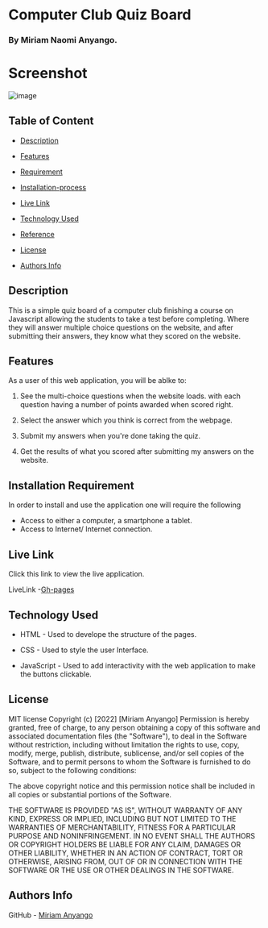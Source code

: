 # Computer Club Quiz Board

### By Miriam Naomi Anyango.

# Screenshot

![image]()

## Table of Content 

+ [Description](#Description)
 
 + [Features](#Features)

 + [Requirement](#Requirement)

+ [Installation-process](#Installation-Process) 

+ [Live Link](#live-link)

+ [Technology Used](#technology-used)

+ [Reference](#reference)

+ [License](#license)

+ [Authors Info](#authors-info)

## Description
<p>This is a simple quiz board of a computer club finishing a course on Javascript allowing the students to take a test before completing. Where they will answer multiple choice questions on the website, and after submitting their answers, they know what they scored on the website.
</p>

## Features
As a user of this web application, you will be ablke to:
1. See the multi-choice questions when the website loads. with each question having a number of points awarded when scored right.

2. Select the answer which you think is correct from the webpage.

3. Submit my answers when you're done taking the quiz.

4. Get the results of what you scored after submitting my answers on the website. 

## Installation Requirement
In order to install and use the application one will require the following

* Access to either a computer, a smartphone a tablet.
* Access to Internet/ Internet connection.

## Live Link
Click this link to view the live application.

LiveLink -[Gh-pages](https://miriam-naomi-anyango.github.io/Quiz-Board/)

## Technology Used 

* HTML - Used to develope the structure of the pages.

* CSS - Used to style the user Interface.

* JavaScript - Used to add interactivity with the web application to make the buttons clickable.

## License

MIT license
Copyright (c) [2022] [Miriam Anyango]
Permission is hereby granted, free of charge, to any person obtaining a copy
of this software and associated documentation files (the "Software"), to deal
in the Software without restriction, including without limitation the rights
to use, copy, modify, merge, publish, distribute, sublicense, and/or sell
copies of the Software, and to permit persons to whom the Software is
furnished to do so, subject to the following conditions:

The above copyright notice and this permission notice shall be included in all
copies or substantial portions of the Software.

THE SOFTWARE IS PROVIDED "AS IS", WITHOUT WARRANTY OF ANY KIND, EXPRESS OR
IMPLIED, INCLUDING BUT NOT LIMITED TO THE WARRANTIES OF MERCHANTABILITY,
FITNESS FOR A PARTICULAR PURPOSE AND NONINFRINGEMENT. IN NO EVENT SHALL THE
AUTHORS OR COPYRIGHT HOLDERS BE LIABLE FOR ANY CLAIM, DAMAGES OR OTHER
LIABILITY, WHETHER IN AN ACTION OF CONTRACT, TORT OR OTHERWISE, ARISING FROM,
OUT OF OR IN CONNECTION WITH THE SOFTWARE OR THE USE OR OTHER DEALINGS IN THE
SOFTWARE.


## Authors Info

GitHub - [Miriam Anyango](https://github.com/Miriam-Naomi-Anyango)